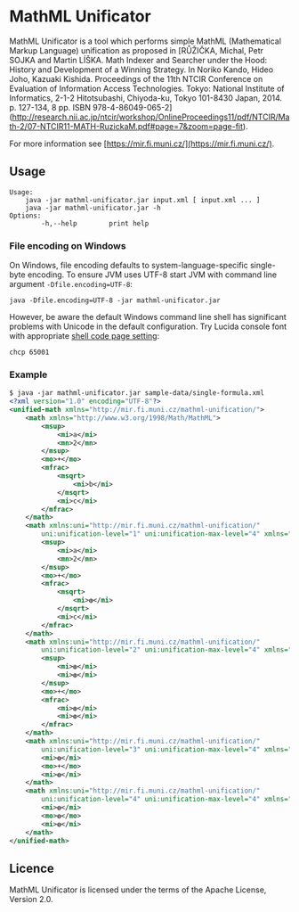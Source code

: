 # MathML Unificator

MathML Unificator is a tool which performs simple MathML (Mathematical Markup 
Language) unification as proposed in
[RŮŽIČKA, Michal, Petr SOJKA and Martin LÍŠKA.
 Math Indexer and Searcher under the Hood:
 History and Development of a Winning Strategy.
 In Noriko Kando, Hideo Joho, Kazuaki Kishida.
 Proceedings of the 11th NTCIR Conference on Evaluation of Information Access
 Technologies.
 Tokyo: National Institute of Informatics, 2-1-2 Hitotsubashi, Chiyoda-ku, Tokyo
 101-8430 Japan, 2014. p. 127-134, 8 pp. ISBN 978-4-86049-065-2]
(http://research.nii.ac.jp/ntcir/workshop/OnlineProceedings11/pdf/NTCIR/Math-2/07-NTCIR11-MATH-RuzickaM.pdf#page=7&zoom=page-fit).

For more information see [https://mir.fi.muni.cz/](https://mir.fi.muni.cz/).


## Usage

```none
Usage:
	java -jar mathml-unificator.jar input.xml [ input.xml ... ]
	java -jar mathml-unificator.jar -h
Options:
        -h,--help        print help
```

### File encoding on Windows

On Windows, file encoding defaults to system-language-specific single-byte
encoding. To ensure JVM uses UTF-8 start JVM with command line argument
`-Dfile.encoding=UTF-8`:

```none
java -Dfile.encoding=UTF-8 -jar mathml-unificator.jar
```

However, be aware the default Windows command line shell has significant
problems with Unicode in the default configuration. Try Lucida console font with
appropriate [shell code page setting](http://stackoverflow.com/questions/388490/unicode-characters-in-windows-command-line-how/388500#388500):

```shell
chcp 65001
```

### Example

```xml
$ java -jar mathml-unificator.jar sample-data/single-formula.xml
<?xml version="1.0" encoding="UTF-8"?>
<unified-math xmlns="http://mir.fi.muni.cz/mathml-unification/">
    <math xmlns="http://www.w3.org/1998/Math/MathML">
        <msup>
            <mi>a</mi>
            <mn>2</mn>
        </msup>
        <mo>+</mo>
        <mfrac>
            <msqrt>
                <mi>b</mi>
            </msqrt>
            <mi>c</mi>
        </mfrac>
    </math>
    <math xmlns:uni="http://mir.fi.muni.cz/mathml-unification/"
        uni:unification-level="1" uni:unification-max-level="4" xmlns="http://www.w3.org/1998/Math/MathML">
        <msup>
            <mi>a</mi>
            <mn>2</mn>
        </msup>
        <mo>+</mo>
        <mfrac>
            <msqrt>
                <mi>◍</mi>
            </msqrt>
            <mi>c</mi>
        </mfrac>
    </math>
    <math xmlns:uni="http://mir.fi.muni.cz/mathml-unification/"
        uni:unification-level="2" uni:unification-max-level="4" xmlns="http://www.w3.org/1998/Math/MathML">
        <msup>
            <mi>◍</mi>
            <mi>◍</mi>
        </msup>
        <mo>+</mo>
        <mfrac>
            <mi>◍</mi>
            <mi>◍</mi>
        </mfrac>
    </math>
    <math xmlns:uni="http://mir.fi.muni.cz/mathml-unification/"
        uni:unification-level="3" uni:unification-max-level="4" xmlns="http://www.w3.org/1998/Math/MathML">
        <mi>◍</mi>
        <mo>+</mo>
        <mi>◍</mi>
    </math>
    <math xmlns:uni="http://mir.fi.muni.cz/mathml-unification/"
        uni:unification-level="4" uni:unification-max-level="4" xmlns="http://www.w3.org/1998/Math/MathML">
        <mi>◍</mi>
        <mo>◍</mo>
        <mi>◍</mi>
    </math>
</unified-math>
```


## Licence
MathML Unificator is licensed under the terms of the Apache License, Version 2.0.
